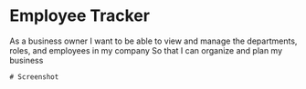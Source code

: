 # Employee Tracker


As a business owner
I want to be able to view and manage the departments, roles, and employees in my company
So that I can organize and plan my business
```
# Screenshot


